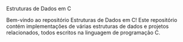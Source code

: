 Estruturas de Dados em C

Bem-vindo ao repositório Estruturas de Dados em C! Este repositório contém implementações de várias estruturas de dados e projetos relacionados, todos escritos na linguagem de programação C.
